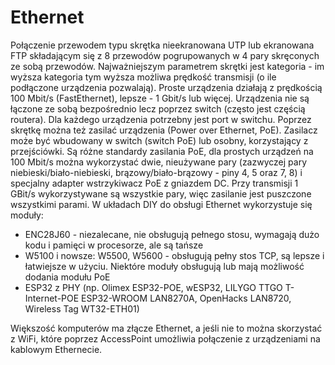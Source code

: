 # Ethernet
Połączenie przewodem typu skrętka nieekranowana UTP lub ekranowana FTP składającym się z 8 przewodów pogrupowanych w 4 pary skręconych ze sobą przewodów. Najważniejszym parametrem skrętki jest kategoria - im wyższa kategoria tym wyższa możliwa prędkość transmisji (o ile podłączone urządzenia pozwalają). Proste urządzenia działają z prędkością 100 Mbit/s (FastEthernet), lepsze - 1 Gbit/s lub więcej.
Urządzenia nie są łączone ze sobą bezpośrednio lecz poprzez switch (często jest częścią routera). Dla każdego urządzenia potrzebny jest port w switchu.
Poprzez skrętkę można też zasilać urządzenia (Power over Ethernet, PoE). Zasilacz może być wbudowany w switch (switch PoE) lub osobny, korzystający z przejściówki.
Są różne standardy zasilania PoE, dla prostych urządzeń na 100 Mbit/s można wykorzystać dwie, nieużywane pary (zazwyczej pary niebieski/biało-niebieski, brązowy/biało-brązowy - piny 4, 5 oraz 7, 8) i specjalny adapter wstrzykiwacz PoE z gniazdem DC. 
Przy transmisji 1 GBit/s wykorzystywane są wszystkie pary, więc zasilanie jest puszczone wszystkimi parami.
W układach DIY do obsługi Ethernet wykorzystuje się moduły:
* ENC28J60 - niezalecane, nie obsługują pełnego stosu, wymagają dużo kodu i pamięci w procesorze, ale są tańsze
* W5100 i nowsze: W5500, W5600 - obsługują pełny stos TCP, są lepsze i łatwiejsze w użyciu. Niektóre moduły obsługują lub mają możliwość dodania modułu PoE
* ESP32 z PHY (np. Olimex ESP32-POE, wESP32,  LILYGO TTGO T-Internet-POE ESP32-WROOM LAN8270A, OpenHacks LAN8720, Wireless Tag WT32-ETH01)

Większość komputerów ma złącze Ethernet, a jeśli nie to można skorzystać z WiFi, które poprzez AccessPoint umożliwia połączenie z urządzeniami na kablowym Ethernecie.
